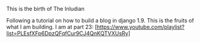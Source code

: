 This is the birth of The Inludian

Following a tutorial on how to build a blog in django 1.9. This is the fruits of what I am building.
I am at part 23:
[https://www.youtube.com/playlist?list=PLEsfXFp6DpzQFqfCur9CJ4QnKQTVXUsRy]

